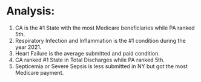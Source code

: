 # Analysis:
1.  CA is the #1 State with the most Medicare beneficiaries while PA ranked 5th.
2. Respiratory Infection and Inflammation is the #1 condition during the year 2021.
3. Heart Failure is the average submitted and paid condition.    
4. CA ranked #1 State in Total Discharges while PA ranked 5th.  
5. Septicemia or Severe Sepsis is less submitted in NY but got the most Medicare payment.
